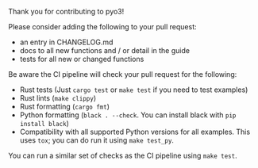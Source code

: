 Thank you for contributing to pyo3!

Please consider adding the following to your pull request:
 - an entry in CHANGELOG.md
 - docs to all new functions and / or detail in the guide
 - tests for all new or changed functions

Be aware the CI pipeline will check your pull request for the following:
 - Rust tests (Just `cargo test` or `make test` if you need to test examples)
 - Rust lints (`make clippy`)
 - Rust formatting (`cargo fmt`)
 - Python formatting (`black . --check`. You can install black with `pip install black`)
 - Compatibility with all supported Python versions for all examples. This uses `tox`; you can do run it using `make test_py`.

You can run a similar set of checks as the CI pipeline using `make test`.
